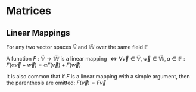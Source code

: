 # Matrices

## Linear Mappings

For any two vector spaces $\mathbb {\vec V}$ and $\mathbb {\vec W}$ over the same field $\mathbb F$

A function $F:\mathbb{\vec V}\to\mathbb{\vec W}$ is a linear mapping
$\iff\forall \vec v\in\mathbb{\vec V},\vec w\in\mathbb{\vec W}, \alpha\in\mathbb F:F(\alpha \vec v+\vec w)=\alpha F(\vec v)+F(\vec w)$

It is also common that if $F$ is a linear mapping with a simple argument, then the parenthesis are omitted: $F(\vec v)=F\vec v$


